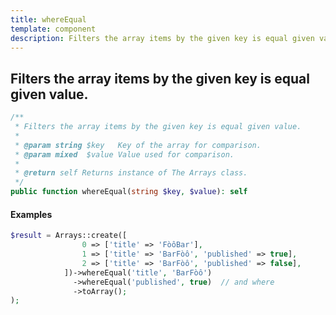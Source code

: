 ```yaml
---
title: whereEqual
template: component
description: Filters the array items by the given key is equal given value.
---
```


<h2 class="font-normal text-lg">
Filters the array items by the given key is equal given value.
</h2>

```php
/**
 * Filters the array items by the given key is equal given value.
 *
 * @param string $key   Key of the array for comparison.
 * @param mixed  $value Value used for comparison.
 *
 * @return self Returns instance of The Arrays class.
 */
public function whereEqual(string $key, $value): self
```

#### Examples

```php
$result = Arrays::create([
                0 => ['title' => 'FòôBar'],
                1 => ['title' => 'BarFòô', 'published' => true],
                2 => ['title' => 'BarFòô', 'published' => false],
            ])->whereEqual('title', 'BarFòô')
              ->whereEqual('published', true)  // and where
              ->toArray();
);
```
